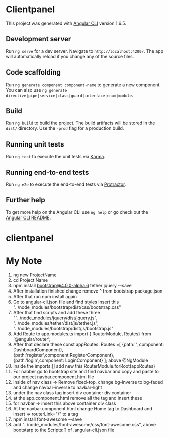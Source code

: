 # Clientpanel

This project was generated with [Angular CLI](https://github.com/angular/angular-cli) version 1.6.5.

## Development server

Run `ng serve` for a dev server. Navigate to `http://localhost:4200/`. The app will automatically reload if you change any of the source files.

## Code scaffolding

Run `ng generate component component-name` to generate a new component. You can also use `ng generate directive|pipe|service|class|guard|interface|enum|module`.

## Build

Run `ng build` to build the project. The build artifacts will be stored in the `dist/` directory. Use the `-prod` flag for a production build.

## Running unit tests

Run `ng test` to execute the unit tests via [Karma](https://karma-runner.github.io).

## Running end-to-end tests

Run `ng e2e` to execute the end-to-end tests via [Protractor](http://www.protractortest.org/).

## Further help

To get more help on the Angular CLI use `ng help` or go check out the [Angular CLI README](https://github.com/angular/angular-cli/blob/master/README.md).
# clientpanel

# My Note
1. ng new ProjectName
2. cd Project Name
3. npm install bootstrap@4.0.0-alpha.6 tether jquery --save
4. After installation finished change remove ^ from bootstrap package.json
5. After that run npm install again 
6. Go to angular-cli.json file and find styles Insert this "../node_modules/bootstrap/dist/css/bootstrap.css"
7. After that find scripts and add these three ""../node_modules/jquery/dist/jquery.js",
        "../node_modules/tether/dist/js/tether.js",
        "../node_modules/bootstrap/dist/js/bootstrap.js"
8. Add Route to app.modules.ts import { RouterModule, Routes} from ‘@angular/router’;
9. After that declare these const appRoutes: Routes =[
  {path:'', component: DashboardComponent},
  {path:'register',component:RegisterComponent},
  {path:'login',component: LoginComponent} ]; above @NgModule
10. Inside the imports:[] add new this RouterModule.forRoot(appRoutes)
11. For nabber go to bootstrap site and find navbar and copy and paste to our project navbar.component.html file
12. inside of nav class => Remove fixed-top, change bg-inverse to bg-faded and change navbar-inverse to navbar-light
13. under the nav class tag insert div container div.container
14. at the app.component.html remove all the tag and insert these
    <div class="container">
    <router-outlet></router-outlet>
    </div>
15. for navbar => insert <app-navbar></app-navbar> this above container div class
16. At the navbar.component.html change Home tag to Dashboard and insert => routerLink="/" to a tag
17. npm install font-awesome --save
18. add "../node_modules/font-awesome/css/font-awesome.css", above bootstarp to the Scripts:[] of  .angular-cli.json file 




